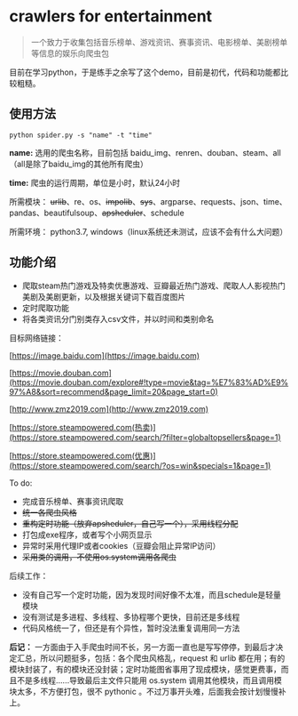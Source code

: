# crawlers for entertainment

>一个致力于收集包括音乐榜单、游戏资讯、赛事资讯、电影榜单、美剧榜单等信息的娱乐向爬虫包

目前在学习python，于是练手之余写了这个demo，目前是初代，代码和功能都比较粗糙。

## 使用方法

```
python spider.py -s "name" -t "time" 
```


**name:** 选用的爬虫名称，目前包括 baidu_img、renren、douban、steam、all（all是除了baidu_img的其他所有爬虫）

**time:** 爬虫的运行周期，单位是小时，默认24小时

所需模块：
~~urlib~~、re、os、~~impolib~~、~~sys~~、argparse、requests、json、time、pandas、beautifulsoup、~~apsheduler~~、schedule

所需环境：
python3.7, windows（linux系统还未测试，应该不会有什么大问题）

## 功能介绍

- 爬取steam热门游戏及特卖优惠游戏、豆瓣最近热门游戏、爬取人人影视热门美剧及美剧更新，以及根据关键词下载百度图片
- 定时爬取功能
- 将各类资讯分门别类存入csv文件，并以时间和类别命名

目标网络链接：

[https://image.baidu.com](https://image.baidu.com)

[https://movie.douban.com](https://movie.douban.com/explore#!type=movie&tag=%E7%83%AD%E9%97%A8&sort=recommend&page_limit=20&page_start=0)

[http://www.zmz2019.com](http://www.zmz2019.com)

[https://store.steampowered.com(热卖)](https://store.steampowered.com/search/?filter=globaltopsellers&page=1)

[https://store.steampowered.com(优惠)](https://store.steampowered.com/search/?os=win&specials=1&page=1)

To do:

- 完成音乐榜单、赛事资讯爬取
- ~~统一各爬虫风格~~
- ~~重构定时功能（放弃apsheduler，自己写一个），采用线程分配~~
- 打包成exe程序，或者写个小网页显示
- 异常时采用代理IP或者cookies（豆瓣会阻止异常IP访问）
- ~~采用类的调用，不使用os.system调用各爬虫~~

后续工作：
- 没有自己写一个定时功能，因为发现时间好像不太准，而且schedule是轻量模块
- 没有测试是多进程、多线程、多协程哪个更快，目前还是多线程
- 代码风格统一了，但还是有个异性，暂时没法重复调用同一方法


**后记：** 一方面由于入手爬虫时间不长，另一方面一直也是写写停停，到最后才决定汇总，所以问题挺多，包括：各个爬虫风格乱，request 和 urlib 都在用；有的模块封装了，有的模块还没封装；定时功能图省事用了现成模块，感觉更费事，而且不是多线程......导致最后主文件只能用 os.system 调用其他模块，而且调用模块太多，不方便打包，很不 pythonic 。不过万事开头难，后面我会按计划慢慢补上。
